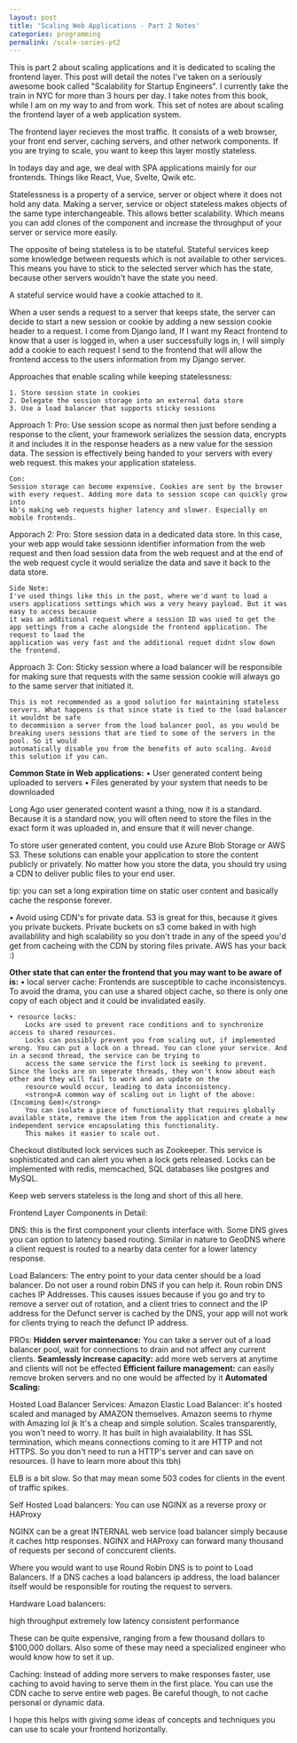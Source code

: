 ```yaml
---
layout: post
title: 'Scaling Web Applications - Part 2 Notes'
categories: programming
permalink: /scale-series-pt2
---
```


This is part 2 about scaling applications and it is dedicated to scaling the frontend layer. This post will 
detail the notes I've taken on a seriously awesome book called "Scalability for Startup Engineers". I currently 
take the train in NYC for more than 3 hours per day. I take notes from this book, while I am on my way to and 
from work. This set of notes are about scaling the frontend layer of a web application system. 

The frontend layer recieves the most traffic. It consists of a web browser, your front end server, caching servers, and 
other network components. If you are trying to scale, you want to keep this layer mostly stateless.

In todays day and age, we deal with SPA applications mainly for our frontends. Things like React, Vue, Svelte, Qwik etc. 

Statelessness is a property of a service, server or object where it does not hold any data. Making a server, service or 
object stateless makes objects of the same type interchangeable. This allows better scalability. Which means you can 
add clones of the component and increase the throughput of your server or service  more easily. 

The opposite of being stateless is to be stateful. Stateful services keep some knowledge between requests which is not
available to other services. This means you have to stick to the selected server which has the state, because other 
servers wouldn't have the state you need. 

A stateful service would have a cookie attached to it. 

When a user sends a request to a server that keeps state, the server can decide to start a new session or cookie by adding a new 
session cookie header to a request. I come from Django land, If I want my React frontend to know that a user is logged in, 
when a user successfully logs in, I will simply add a cookie to each request I send to the frontend that will allow the frontend 
access to the users information from my Django server. 

Approaches that enable scaling while keeping statelessness:  

    1. Store session state in cookies 
    2. Delegate the session storage into an external data store
    3. Use a load balancer that supports sticky sessions 

Approach 1: 
    Pro: 
    Use session scope as normal then just before sending a response to the client, your framework serializes the session data, encrypts it and 
    includes it in the response headers as a new value for the session data. The session is effectively being handed to your servers with every web
    request. this makes your application stateless. 

    Con: 
    Session storage can become expensive. Cookies are sent by the browser with every request. Adding more data to session scope can quickly grow into 
    kb's making web requests higher latency and slower. Especially on mobile frontends. 

Apporach 2: 
    Pro:
    Store session data in a dedicated data store. In this case, your web app would take sessionn identifier information from the web request and then load 
    session data from the web request and at the end of the web request cycle it would serialize the data and save it back to the data store. 
    
    Side Note:
    I've used things like this in the past, where we'd want to load a users applications settings which was a very heavy payload. But it was easy to access because 
    it was an additional request where a session ID was used to get the app settings from a cache alongside the frontend application. The request to load the 
    application was very fast and the additional requet didnt slow down the frontend. 

Approach 3:
    Con: 
    Sticky session where a load balancer will be responsible for making sure that requests with the same session cookie will always go to the same server that 
    initiated it. 

    This is not recommended as a good solution for maintaining stateless servers. What happens is that since state is tied to the load balancer it wouldnt be safe 
    to decommision a server from the load balancer pool, as you would be breaking users sessions that are tied to some of the servers in the pool. So it would
    automatically disable you from the benefits of auto scaling. Avoid this solution if you can.


<strong>Common State in Web applications:</strong>
    • User generated content being uploaded to servers
    • Files generated by your system that needs to be downloaded

Long Ago user generated content wasnt a thing, now it is a standard. Because it is a standard now, you will often need to store the files in the exact form it was uploaded 
in, and ensure that it will never change. 

To store user generated content, you could use Azure Blob Storage or AWS S3. These solutions can enable your application to store the content publicly or privately. 
No matter how you store the data, you should try using a CDN to deliver public files to your end user.

tip:  you can set a long expiration time on static user content and basically cache the response forever.

• Avoid using CDN's for private data. S3 is great for this, because it gives you private buckets. Private buckets on s3 come baked in with high availablility and high scalability 
so you don't trade in any of the speed you'd get from cacheing with the CDN by storing files private. AWS has your back :) 

<strong>Other state that can enter the frontend that you may want to be aware of is:</strong>
    • local server cache: 
        Frontends are susceptible to cache inconsistencys. To avoid the drama, you can use a shared object cache, so there is only one copy of each object and it could be invalidated easily.  

    • resource locks: 
        Locks are used to prevent race conditions and to synchronize access to shared resources.
        Locks can possibly prevent you from scaling out, if implemented wrong. You can put a lock on a thread. You can clone your service. And in a second thread, the service can be trying to 
        access the same service the first lock is seeking to prevent. Since the locks are on seperate threads, they won't know about each other and they will fail to work and an update on the 
        resource would occur, leading to data inconsistency.
        <strong>A common way of scaling out in light of the above: (Incoming Gem)</strong>
        You can isolate a piece of functionality that requires globally available state, remove the item from the application and create a new independent service encapsulating this functionality. 
        This makes it easier to scale out.

Checkout distibuted lock services such as Zookeeper. This service is sophisticated and can alert you when a lock gets released.
Locks can be implemented with redis, memcached, SQL databases like postgres and MySQL. 

Keep web servers stateless is the long and short of this all here.

Frontend Layer Components in Detail:

DNS: this is the first component your clients interface with. Some DNS gives you can option to latency based routing. Similar in nature to GeoDNS where a client request is routed to a 
nearby data center for a lower latency response. 

Load Balancers: 
The entry point to your data center should be a load balancer. Do not user a round robin DNS if you can help it. Roun robin DNS caches IP Addresses. This causes issues because if you go 
and try to remove a server out of rotation, and a client tries to connect and the IP address for the Defunct server is cached by the DNS, your app will not work for clients trying to reach 
the defunct IP address. 

PROs: 
    <strong>Hidden server maintenance:</strong>
    You can take a server out of a load balancer pool, wait for connections to drain and not affect any current clients. 
    <strong>Seamlessly increase capacity:</strong>
    add more web servers at anytime and clients will not be effected
    <strong>Efficient failure management:</strong>
    can easily remove broken servers and no one would be affected by it
    <strong>Automated Scaling:</strong>
    

    
Hosted Load Balancer Services:
    Amazon Elastic Load Balancer: it's hosted scaled and managed by AMAZON themselves. Amazon seems to rhyme with Amazing lol jk
    It's a cheap and simple solution. Scales transparently, you won't need to worry. It has built in high avaialability. It has 
    SSL termination, which means connections coming to it are HTTP and not HTTPS. So you don't need to run a HTTP's server
    and can save on resources. (I have to learn more about this tbh)


ELB is a bit slow. So that may mean some 503 codes for clients in the event of traffic spikes. 

Self Hosted Load balancers: 
You can use NGINX as a reverse proxy or HAProxy

NGINX can be a great INTERNAL web service load balancer simply because it caches http responses. 
NGINX and HAProxy can forward many thousand of requests per second of conccurent clients.

Where  you would want to use Round Robin DNS is to point to Load Balancers. If a DNS caches a load balancers ip address, the load balancer itself would be responsible for routing the 
request to servers.

Hardware Load balancers:

high throughput
extremely low latency
consistent performance 

These can be quite expensive, ranging from a few thousand dollars to $100,000 dollars.
Also some of these may need a specialized engineer who would know how to set it up. 

Caching: 
Instead of adding more servers to make responses faster, use caching to avoid having to serve them in the first place. 
You can use the CDN cache to serve entire web pages. Be careful though, to not cache personal or dynamic data.

I hope this helps with giving some ideas of concepts and techniques you can use to scale your frontend horizontally.







